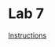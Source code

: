 # Lab 7
[Instructions](https://cuboulder-csci-3308.herokuapp.com/Labs/lab7_postgresql/index.html#explanation4)